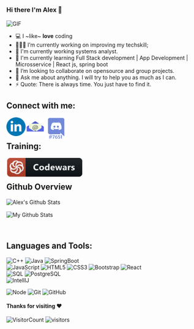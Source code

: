 ### Hi there I'm Alex 👋

<img align="center" alt="GIF" src="https://i.pinimg.com/originals/e4/26/70/e426702edf874b181aced1e2fa5c6cde.gif" />

<!--
**BrownNego/BrownNego** is a ✨ _special_ ✨ repository because its `README.md` (this file) appears on your GitHub profile.

Here are some ideas to get you started:

- 🔭 I’m currently working on ...
- 🌱 I’m currently learning ...
- 👯 I’m looking to collaborate on ...
- 🤔 I’m looking for help with ...
- 💬 Ask me about ...
- 📫 How to reach me: ...
- 😄 Pronouns: ...
- ⚡ Fun fact: ...
-->

- 💻 I ~like~ **love** coding
- 👨🏽‍💻 I’m currently working on improving my techskill;
- 🔭 I'm currently working systems analyst.
- 🌱 I'm currently learning Full Stack development | App Development | Microsservice | React js, spring boot
- 👯 I’m looking to collaborate on opensource and group projects.
- 💬 Ask me about anything. I will try to help you as much as I can.
- ⚡ Quote: There is always time. You just have to find it.

 ## Connect with me:
 
<a href="https://linkedin.com/in/oalexoliveira">
 <img align="left" alt="Linkedin logo" width="50px" src="/linkedin_img.png" />
</a>
<a href="https://linkedin.com/in/oalexoliveira">
 <img align="left" alt="Email logo" width="50px" src="/email_img.png" />
</a>
<a href="https://linkedin.com/in/oalexoliveira">
 <img align="left" alt="Discord perfil tag" width="60px" src="/Discord_img.png" />
</a>

<br/><br/>

## Training:
<a href="https://www.codewars.com/users/BrownNego">
 <img align="left" alt="Code Wars" width="200px" src="/codewars_img.png" />
</a>

<br/><br/>

## Github Overview
<p>
 <img align="center" alt="Alex's Github Stats" src="https://github-readme-stats.vercel.app/api?username=BrownNego&show_icons=true" /> 
</p>
<p>
 <img align="center" src="https://github-readme-stats.vercel.app/api/top-langs/?username=BrownNego&layout=compact" alt="My Github Stats">
</p>

<br/>

## Languages and Tools:

![C++](https://img.shields.io/badge/-C++-00599C?style=flat&logo=c++)
![Java](https://img.shields.io/badge/Java-orange?style=flat&logo=java&logoColor=white) 
![SpringBoot](https://img.shields.io/badge/-Springboot-black?style=flat&logo=spring) <br/>
![JavaScript](https://img.shields.io/badge/-JavaScript-000000?style=flat&logo=javascript)
![HTML5](https://img.shields.io/badge/-HTML5-E34F26?style=flat&logo=html5&logoColor=white) 
![CSS3](https://img.shields.io/badge/-CSS3-1572B6?style=flat&logo=css3)
![Bootstrap](https://img.shields.io/badge/-Bootstrap-563D7C?style=flat&logo=bootstrap) 
![React](https://img.shields.io/badge/-React-black?style=flat&logo=react) <br/>
![SQL](https://img.shields.io/badge/-SQL-000000?style=flat&logo=mysql)
![PostgreSQL](https://img.shields.io/badge/-PostgreSQL-336791?style=flat&logo=postgresql)<br/>
![IntellIJ](https://img.shields.io/badge/-IntellIJ%20IDEA-000000?style=flat&logo=intellij%20idea)<br/>

![Node](https://img.shields.io/badge/-Node-000000?style=flat&logo=node.js)
![Git](https://img.shields.io/badge/-Git-000000?style=flat&logo=git)
![GitHub](https://img.shields.io/badge/-GitHub-181717?style=flat&logo=github)


#### Thanks for visiting :heart:
![VisitorCount](https://profile-counter.glitch.me/BrownNego/count.svg)
![visitors](https://visitor-badge.laobi.icu/badge?page_id=BrownNego)
